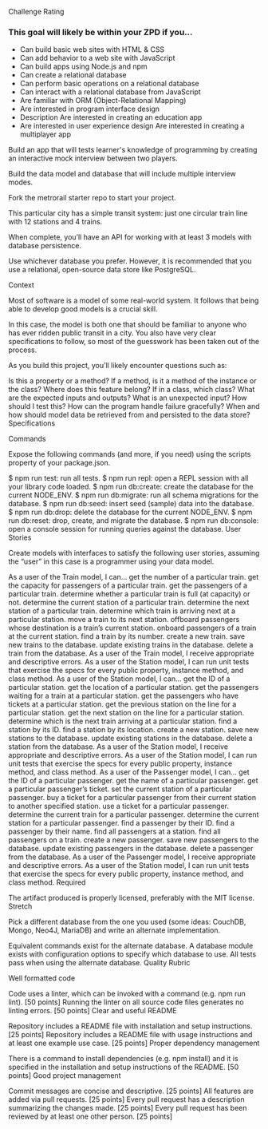 Challenge Rating

### This goal will likely be within your ZPD if you…

- Can build basic web sites with HTML & CSS
- Can add behavior to a web site with JavaScript
- Can build apps using Node.js and npm
- Can create a relational database
- Can perform basic operations on a relational database
- Can interact with a relational database from JavaScript
- Are familiar with ORM (Object-Relational Mapping)
- Are interested in program interface design
- Description
Are interested in creating an education app
- Are interested in user experience design
Are interested in creating a multiplayer app

Build an app that will tests learner's knowledge of programming by creating an interactive mock interview between two players.

Build the data model and database that will include multiple interview modes.







Fork the metrorail starter repo to start your project.

This particular city has a simple transit system: just one circular train line with 12 stations and 4 trains.

When complete, you’ll have an API for working with at least 3 models with database persistence.

Use whichever database you prefer. However, it is recommended that you use a relational, open-source data store like PostgreSQL.



Context

Most of software is a model of some real-world system. It follows that being able to develop good models is a crucial skill.

In this case, the model is both one that should be familiar to anyone who has ever ridden public transit in a city. You also have very clear specifications to follow, so most of the guesswork has been taken out of the process.

As you build this project, you’ll likely encounter questions such as:

Is this a property or a method?
If a method, is it a method of the instance or the class?
Where does this feature belong? If in a class, which class?
What are the expected inputs and outputs?
What is an unexpected input?
How should I test this?
How can the program handle failure gracefully?
When and how should model data be retrieved from and persisted to the data store?
Specifications

Commands

Expose the following commands (and more, if you need) using the scripts property of your package.json.

 $ npm run test: run all tests.
 $ npm run repl: open a REPL session with all your library code loaded.
 $ npm run db:create: create the database for the current NODE_ENV.
 $ npm run db:migrate: run all schema migrations for the database.
 $ npm run db:seed: insert seed (sample) data into the database.
 $ npm run db:drop: delete the database for the current NODE_ENV.
 $ npm run db:reset: drop, create, and migrate the database.
 $ npm run db:console: open a console session for running queries against the database.
User Stories

Create models with interfaces to satisfy the following user stories, assuming the “user” in this case is a programmer using your data model.

 As a user of the Train model, I can…
 get the number of a particular train.
 get the capacity for passengers of a particular train.
 get the passengers of a particular train.
 determine whether a particular train is full (at capacity) or not.
 determine the current station of a particular train.
 determine the next station of a particular train.
 determine which train is arriving next at a particular station.
 move a train to its next station.
 offboard passengers whose destination is a train’s current station.
 onboard passengers of a train at the current station.
 find a train by its number.
 create a new train.
 save new trains to the database.
 update existing trains in the database.
 delete a train from the database.
 As a user of the Train model, I receive appropriate and descriptive errors.
 As a user of the Station model, I can run unit tests that exercise the specs for every public property, instance method, and class method.
 As a user of the Station model, I can…
 get the ID of a particular station.
 get the location of a particular station.
 get the passengers waiting for a train at a particular station.
 get the passengers who have tickets at a particular station.
 get the previous station on the line for a particular station.
 get the next station on the line for a particular station.
 determine which is the next train arriving at a particular station.
 find a station by its ID.
 find a station by its location.
 create a new station.
 save new stations to the database.
 update existing stations in the database.
 delete a station from the database.
 As a user of the Station model, I receive appropriate and descriptive errors.
 As a user of the Station model, I can run unit tests that exercise the specs for every public property, instance method, and class method.
 As a user of the Passenger model, I can…
 get the ID of a particular passenger.
 get the name of a particular passenger.
 get a particular passenger’s ticket.
 set the current station of a particular passenger.
 buy a ticket for a particular passenger from their current station to another specified station.
 use a ticket for a particular passenger.
 determine the current train for a particular passenger.
 determine the current station for a particular passenger.
 find a passenger by their ID.
 find a passenger by their name.
 find all passengers at a station.
 find all passengers on a train.
 create a new passenger.
 save new passengers to the database.
 update existing passengers in the database.
 delete a passenger from the database.
 As a user of the Passenger model, I receive appropriate and descriptive errors.
 As a user of the Station model, I can run unit tests that exercise the specs for every public property, instance method, and class method.
Required

 The artifact produced is properly licensed, preferably with the MIT license.
Stretch

Pick a different database from the one you used (some ideas: CouchDB, Mongo, Neo4J, MariaDB) and write an alternate implementation.

 Equivalent commands exist for the alternate database.
 A database module exists with configuration options to specify which database to use.
 All tests pass when using the alternate database.
Quality Rubric

Well formatted code

Code uses a linter, which can be invoked with a command (e.g. npm run lint). [50 points]
Running the linter on all source code files generates no linting errors. [50 points]
Clear and useful README

Repository includes a README file with installation and setup instructions. [25 points]
Repository includes a README file with usage instructions and at least one example use case. [25 points]
Proper dependency management

There is a command to install dependencies (e.g. npm install) and it is specified in the installation and setup instructions of the README. [50 points]
Good project management

Commit messages are concise and descriptive. [25 points]
All features are added via pull requests. [25 points]
Every pull request has a description summarizing the changes made. [25 points]
Every pull request has been reviewed by at least one other person. [25 points]
